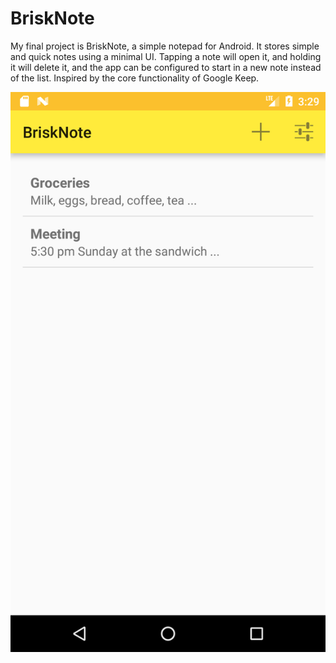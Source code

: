 # BriskNote
My final project is BriskNote, a simple notepad for Android. It stores simple and quick notes using a minimal UI. Tapping a note will open it, and holding it will delete it, and the app can be configured to start in a new note instead of the list. Inspired by the core functionality of Google Keep.

<img align="right" src="preview.png">